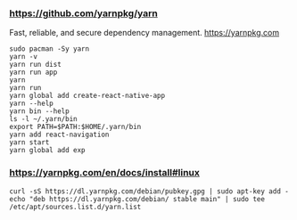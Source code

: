 ### https://github.com/yarnpkg/yarn

Fast, reliable, and secure dependency management. https://yarnpkg.com

    sudo pacman -Sy yarn
    yarn -v
    yarn run dist
    yarn run app
    yarn
    yarn run
    yarn global add create-react-native-app
    yarn --help
    yarn bin --help
    ls -l ~/.yarn/bin
    export PATH=$PATH:$HOME/.yarn/bin
    yarn add react-navigation
    yarn start
    yarn global add exp

### https://yarnpkg.com/en/docs/install#linux

    curl -sS https://dl.yarnpkg.com/debian/pubkey.gpg | sudo apt-key add -
    echo "deb https://dl.yarnpkg.com/debian/ stable main" | sudo tee /etc/apt/sources.list.d/yarn.list

